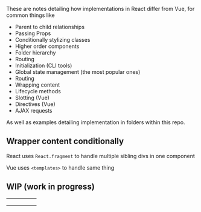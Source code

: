 These are notes detailing how implementations in React differ from Vue, for common things like

* Parent to child relationships
* Passing Props
* Conditionally stylizing classes
* Higher order components
* Folder hierarchy
* Routing
* Initialization (CLI tools)
* Global state management (the most popular ones)
* Routing
* Wrapping content
* Lifecycle methods
* Slotting (Vue)
* Directives (Vue)
* AJAX requests

As well as examples detailing implementation in folders within this repo. 

## Wrapper content conditionally

React uses `React.fragment` to handle multiple sibling divs in one component

Vue uses `<templates>` to handle same thing


## WIP (work in progress)

|   |   |   |   |   |
|---|---|---|---|---|
|   |   |   |   |   |
|   |   |   |   |   |
|   |   |   |   |   |
